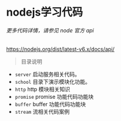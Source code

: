 # nodejs学习代码

###### 更多代码详情，请参见 node 官方 api
https://nodejs.org/dist/latest-v6.x/docs/api/

> 目录说明

- `server` 启动服务相关代码。
- `school` 目录下演示模块化功能。
- `http` http 模块相关知识
- `promise` promise 功能代码功能块
- `buffer` buffer 功能代码功能块
- `stream` 流相关代码案例